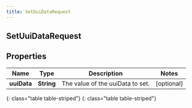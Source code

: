 ```yaml
---
title: SetUuiDataRequest
---
```

## SetUuiDataRequest


## Properties

| Name | Type | Description | Notes |
| ------------ | ------------- | ------------- | ------------- |
| **uuiData** | **String** | The value of the uuiData to set. |  [optional] |
{: class="table table-striped"}
{: class="table table-striped"}


